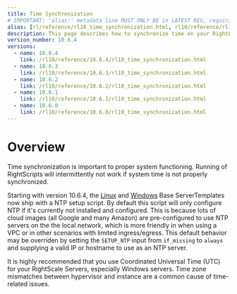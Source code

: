```yaml
---
title: Time Synchronization
# IMPORTANT: 'alias:' metadata line MUST ONLY BE in LATEST REV, requiring removal of 'alias:' line upon a new latest doc directory revision
alias: [rl/reference/rl10_time_synchronization.html, rl10/reference/rl10_time_synchronization.html]
description: This page describes how to synchronize time on your RightLink 10 images.
version_number: 10.6.4
versions:
  - name: 10.6.4
    link: /rl10/reference/10.6.4/rl10_time_synchronization.html
  - name: 10.6.3
    link: /rl10/reference/10.6.3/rl10_time_synchronization.html
  - name: 10.6.2
    link: /rl10/reference/10.6.2/rl10_time_synchronization.html
  - name: 10.6.1
    link: /rl10/reference/10.6.1/rl10_time_synchronization.html
  - name: 10.6.0
    link: /rl10/reference/10.6.0/rl10_time_synchronization.html
---
```


# Overview

Time synchronization is important to proper system functioning. Running of RightScripts will intermittently not work if system time is not properly synchronized. 

Starting with version 10.6.4, the [Linux](https://github.com/rightscale/rightlink_scripts/blob/master/rll/setup-ntp.sh) and [Windows](https://github.com/rightscale/rightlink_scripts/blob/master/rlw/setup-ntp.ps1) Base ServerTemplates now ship with a NTP setup script. By default this script will only configure NTP if it's currently not installed and configured. This is because lots of cloud images (all Google and many Amazon) are pre-configured to use NTP servers on the the local network, which is more friendly in when using a VPC or in other scenarios with limited ingress/egress. This default behavior may be overriden by setting the `SETUP_NTP` input from `if_missing` to `always` and supplying a valid IP or hostname to use as an NTP server.

It is highly recommended that you use Coordinated Universal Time (UTC) for your RightScale Servers, especially Windows servers. Time zone mismatches between hypervisor and instance are a common cause of time-related issues.
